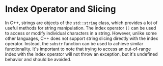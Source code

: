 # Index Operator and Slicing

In C++, strings are objects of the `std::string` class, which provides a lot of useful methods for string manipulation. The index operator `[]` can be used to access or modify individual characters in a string. However, unlike some other languages, C++ does not support string slicing directly with the index operator. Instead, the `substr` function can be used to achieve similar functionality. It's important to note that trying to access an out-of-range index with the index operator will not throw an exception, but it's undefined behavior and should be avoided.
